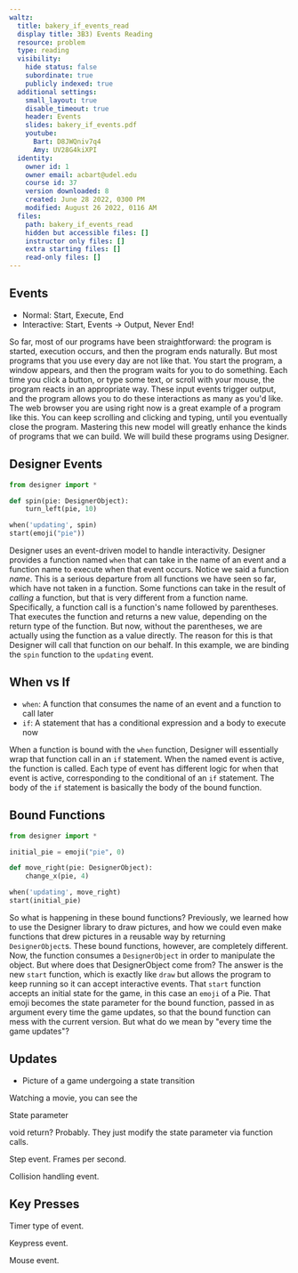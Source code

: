 ```yaml
---
waltz:
  title: bakery_if_events_read
  display title: 3B3) Events Reading
  resource: problem
  type: reading
  visibility:
    hide status: false
    subordinate: true
    publicly indexed: true
  additional settings:
    small_layout: true
    disable_timeout: true
    header: Events
    slides: bakery_if_events.pdf
    youtube:
      Bart: D8JWQniv7q4
      Amy: UV28G4kiXPI
  identity:
    owner id: 1
    owner email: acbart@udel.edu
    course id: 37
    version downloaded: 8
    created: June 28 2022, 0300 PM
    modified: August 26 2022, 0116 AM
  files:
    path: bakery_if_events_read
    hidden but accessible files: []
    instructor only files: []
    extra starting files: []
    read-only files: []
---
```

## Events

* Normal: Start, Execute, End
* Interactive: Start, Events -> Output, Never End!

So far, most of our programs have been straightforward: the program is started, execution occurs, and then the program ends naturally.
But most programs that you use every day are not like that.
You start the program, a window appears, and then the program waits for you to do something.
Each time you click a button, or type some text, or scroll with your mouse, the program reacts in an appropriate way.
These input events trigger output, and the program allows you to do these interactions as many as you'd like.
The web browser you are using right now is a great example of a program like this.
You can keep scrolling and clicking and typing, until you eventually close the program.
Mastering this new model will greatly enhance the kinds of programs that we can build.
We will build these programs using Designer.

## Designer Events

```python designer-events
from designer import *

def spin(pie: DesignerObject):
    turn_left(pie, 10)

when('updating', spin)
start(emoji("pie"))
```

Designer uses an event-driven model to handle interactivity.
Designer provides a function named `when` that can take in the name of an event and a function name to execute when that event occurs.
Notice we said a function *name*.
This is a serious departure from all functions we have seen so far, which have not taken in a function.
Some functions can take in the result of *calling* a function, but that is very different from a function name.
Specifically, a function call is a function's name followed by parentheses.
That executes the function and returns a new value, depending on the return type of the function.
But now, without the parentheses, we are actually using the function as a value directly.
The reason for this is that Designer will call that function on our behalf.
In this example, we are binding the `spin` function to the `updating` event.

## When vs If

* `when`: A function that consumes the name of an event and a function to call later
* `if`: A statement that has a conditional expression and a body to execute now

When a function is bound with the `when` function, Designer will essentially wrap that function call in an `if` statement.
When the named event is active, the function is called.
Each type of event has different logic for when that event is active, corresponding to the conditional of an `if` statement.
The body of the `if` statement is basically the body of the bound function.

## Bound Functions

```python move-pie-right
from designer import *

initial_pie = emoji("pie", 0)

def move_right(pie: DesignerObject):
    change_x(pie, 4)

when('updating', move_right)
start(initial_pie)
```

So what is happening in these bound functions?
Previously, we learned how to use the Designer library to draw pictures, and how we could even make functions that drew pictures in a reusable way by returning `DesignerObject`s.
These bound functions, however, are completely different.
Now, the function consumes a `DesignerObject` in order to manipulate the object.
But where does that DesignerObject come from?
The answer is the new `start` function, which is exactly like `draw` but allows the program to keep running so it can accept interactive events.
That `start` function accepts an initial state for the game, in this case an `emoji` of a Pie.
That emoji becomes the state parameter for the bound function, passed in as argument every time the game updates, so that the bound function can mess with the current version.
But what do we mean by "every time the game updates"?

## Updates

* Picture of a game undergoing a state transition

Watching a movie, you can see the 

State parameter

void return? Probably. They just modify the state parameter via function calls.

Step event. Frames per second.

Collision handling event.


## Key Presses

Timer type of event.

Keypress event.

Mouse event.